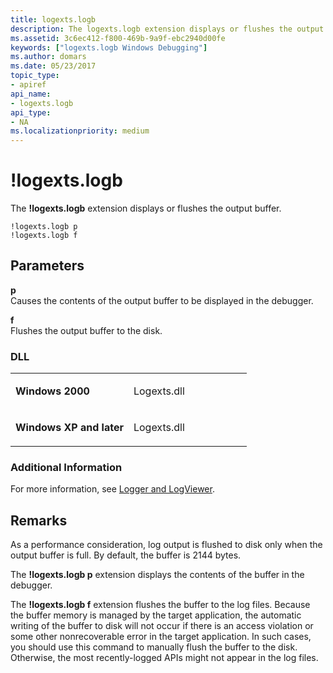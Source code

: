 ```yaml
---
title: logexts.logb
description: The logexts.logb extension displays or flushes the output buffer.
ms.assetid: 3c6ec412-f800-469b-9a9f-ebc2940d00fe
keywords: ["logexts.logb Windows Debugging"]
ms.author: domars
ms.date: 05/23/2017
topic_type:
- apiref
api_name:
- logexts.logb
api_type:
- NA
ms.localizationpriority: medium
---
```


# !logexts.logb


The **!logexts.logb** extension displays or flushes the output buffer.

```dbgcmd
!logexts.logb p 
!logexts.logb f 
```

## <span id="ddk__logexts_logb_dbg"></span><span id="DDK__LOGEXTS_LOGB_DBG"></span>Parameters


<span id="_______p______"></span><span id="_______P______"></span> **p**   
Causes the contents of the output buffer to be displayed in the debugger.

<span id="_______f"></span><span id="_______F"></span> **f**  
Flushes the output buffer to the disk.

### <span id="DLL"></span><span id="dll"></span>DLL

<table>
<colgroup>
<col width="50%" />
<col width="50%" />
</colgroup>
<tbody>
<tr class="odd">
<td align="left"><p><strong>Windows 2000</strong></p></td>
<td align="left"><p>Logexts.dll</p></td>
</tr>
<tr class="even">
<td align="left"><p><strong>Windows XP and later</strong></p></td>
<td align="left"><p>Logexts.dll</p></td>
</tr>
</tbody>
</table>

 

### <span id="Additional_Information"></span><span id="additional_information"></span><span id="ADDITIONAL_INFORMATION"></span>Additional Information

For more information, see [Logger and LogViewer](logger-and-logviewer.md).

Remarks
-------

As a performance consideration, log output is flushed to disk only when the output buffer is full. By default, the buffer is 2144 bytes.

The **!logexts.logb p** extension displays the contents of the buffer in the debugger.

The **!logexts.logb f** extension flushes the buffer to the log files. Because the buffer memory is managed by the target application, the automatic writing of the buffer to disk will not occur if there is an access violation or some other nonrecoverable error in the target application. In such cases, you should use this command to manually flush the buffer to the disk. Otherwise, the most recently-logged APIs might not appear in the log files.

 

 





